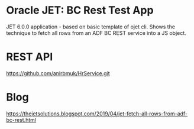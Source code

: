 # Oracle JET: BC Rest Test App
JET 6.0.0 application - based on basic template of ojet cli. 
Shows the technique to fetch all rows from an ADF BC REST service into a JS object.

# REST API
https://github.com/anirbmuk/HrService.git

# Blog
https://thejetsolutions.blogspot.com/2019/04/jet-fetch-all-rows-from-adf-bc-rest.html  
